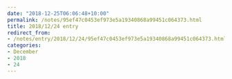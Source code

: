 ```yaml
---
date: "2018-12-25T06:06:48+10:00"
permalink: /notes/95ef47c0453ef973e5a19340868a99451c064373.html
title: 2018/12/24 entry
redirect_from:
- /notes/entry/2018/12/24/95ef47c0453ef973e5a19340868a99451c064373.html
categories:
- December
- 2018
- 24
---
```

